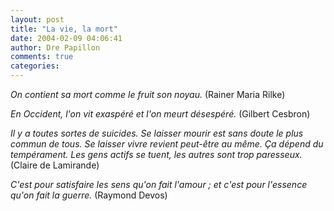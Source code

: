 ```yaml
---
layout: post
title: "La vie, la mort"
date: 2004-02-09 04:06:41
author: Dre Papillon
comments: true
categories: 
---
```



*On contient sa mort comme le fruit son noyau.*  (Rainer Maria Rilke)

*En Occident, l'on vit exaspéré et l'on meurt désespéré.*  (Gilbert Cesbron)

*Il y a toutes sortes de suicides. Se laisser mourir est sans doute le plus commun de tous. Se laisser vivre revient peut-être au même. Ça dépend du tempérament. Les gens actifs se tuent, les autres sont trop paresseux.*  (Claire de Lamirande)

*C'est pour satisfaire les sens qu'on fait l'amour ; et c'est pour l'essence qu'on fait la guerre.*  (Raymond Devos)
